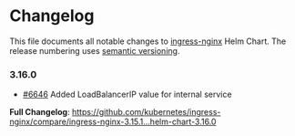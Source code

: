 # Changelog

This file documents all notable changes to [ingress-nginx](https://github.com/kubernetes/ingress-nginx) Helm Chart. The release numbering uses [semantic versioning](http://semver.org).

### 3.16.0

* [#6646](https://github.com/kubernetes/ingress-nginx/pull/6646) Added LoadBalancerIP value for internal service

**Full Changelog**: https://github.com/kubernetes/ingress-nginx/compare/ingress-nginx-3.15.1...helm-chart-3.16.0
